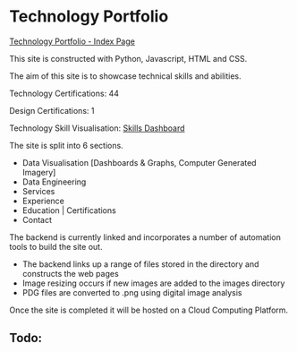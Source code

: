 
# Technology Portfolio
[Technology Portfolio - Index Page](https://j456367.github.io/J456367.skillsdashboard/)

This site is constructed with Python, Javascript, HTML and CSS.

The aim of this site is to showcase technical skills and abilities.

Technology Certifications: 44

Design Certifications: 1

Technology Skill Visualisation: [Skills Dashboard](https://j456367.github.io/J456367.skillsdashboard/skill_dashboard.html)

The site is split into 6 sections.
- Data Visualisation [Dashboards & Graphs, Computer Generated Imagery]
- Data Engineering
- Services
- Experience
- Education | Certifications
- Contact

The backend is currently linked and incorporates a number of automation tools to build the site out.
- The backend links up a range of files stored in the directory and constructs the web pages
- Image resizing occurs if new images are added to the images directory
- PDG files are converted to .png using digital image analysis 

Once the site is completed it will be hosted on a Cloud Computing Platform.

Todo:
-

